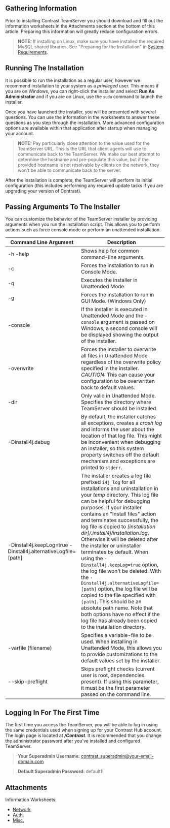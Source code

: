 <!--
title: "Installing TeamServer"
description: "Installation instructions for running the TeamServer installer."
-->

## Gathering Information
Prior to installing Contrast TeamServer you should download and fill out the information worksheets in the Attachments section at the bottom of this article. Preparing this information will greatly reduce configuration errors.

> **NOTE:** If installing on Linux, make sure you have installed the required MySQL shared libraries. See "Preparing for the Installation" in [System Requirements](admin_tsinstall.html#system).

## Running The Installation
It is possible to run the installation as a regular user, however we recommend installation to your system as a *privileged* user.  This means if you are on Windows, you can right-click the installer and select **Run As Administrator** and if you are on Linux, use the ```sudo``` command to launch the installer.

Once you have launched the installer, you will be presented with several questions. You can use the information in the worksheets to answer these questions as you step through the installation.  More advanced configuration options are available within that application after startup when managing your account.  

> **NOTE:** Pay particularly close attention to the value used for the TeamServer URL. This is the URL that client agents will use to communicate back to the TeamServer. We make our best attempt to determine the hostname and pre-populate this value, but if the provided hostname is not resolvable by clients on the network, they won't be able to communicate back to the server.

After the installation is complete, the TeamServer will perform its initial configuration (this includes performing any required update tasks if you are upgrading your version of Contrast).

## Passing Arguments To The Installer
You can customize the behavior of the TeamServer installer by providing arguments when you run the installation script. This allows you to perform actions such as force console mode or perform an unattended installation.

| Command Line Argument | Description |
|-----------------------|-------------|
| -h -help              | Shows help for common command-line arguments. |
| -c                    | Forces the installation to run in Console Mode. |
| -q                    | Executes the installer in Unattended Mode. |
| -g                    | Forces the installation to run in GUI Mode. (Windows Only) |
| -console              | If the installer is executed in Unattended Mode and the ```-console``` argument is passed on Windows, a second console will be displayed showing the output of the installer.|
| -overwrite            | Forces the installer to overwrite all files in Unattended Mode regardless of the overwrite policy specified in the installer. *CAUTION:* This can cause your configuration to be overwritten back to default values. |
| -dir                  | Only valid in Unattended Mode. Specifies the directory where TeamServer should be installed. |
| -Dinstall4j.debug     | By default, the installer catches all exceptions, creates a *crash log* and informs the user about the location of that log file. This might be inconvenient when debugging an installer, so this system property switches off the default mechanism and exceptions are printed to ```stderr```. |
| -Dinstall4j.keepLog=true -Dinstall4j.alternativeLogfile=[path] | The installer creates a log file prefixed ```i4j_log``` for all installations and uninstallation in your *temp* directory. This log file can be helpful for debugging purposes. If your installer contains an "Install files" action and terminates successfully, the log file is copied to *[installation dir]/.install4j/installation.log*. Otherwise it will be deleted after the installer or uninstaller terminates by default. When using the ```-Dinstall4j.keepLog=true``` option, the log file won't be deleted. With the ```-Dinstall4j.alternativeLogfile=[path]``` option, the log file will be copied to the file specified with ```[path]```. This should be an absolute path name. Note that both options have no effect if the log file has already been copied to the installation directory. |
| -varfile (filename)   | Specifies a variable-file to be used. When installing in Unattended Mode, this allows you to provide customizations to the default values set by the installer. |
| --skip-preflight      | Skips preflight checks (current user is root, dependencies present). If using this parameter, it must be the first parameter passed on the command line. |

## Logging In For The First Time
The first time you access the TeamServer, you will be able to log in using the same credentials used when signing up for your Contrast Hub account. The login page is located at ***/Contrast***. It is recommended that you change the administrator password after you've installed and configured TeamServer.

> **Your Superadmin Username:** contrast_superadmin@your-email-domain.com

> **Default Superadmin Password:** default1!

## Attachments

Information Worksheets:

* [Network](https://docs.contrastsecurity.com/assets/attachments/CONTRAST-WS-EOP-Network.pdf)
* [Auth.](https://docs.contrastsecurity.com/assets/attachments/CONTRAST-WS-EOP-Auth.pdf)
* [Misc.](https://docs.contrastsecurity.com/assets/attachments/CONTRAST-WS-EOP-Misc.pdf)
